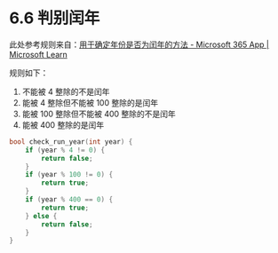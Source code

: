 # 6.6 判别闰年

此处参考规则来自：[用于确定年份是否为闰年的方法 - Microsoft 365 App | Microsoft Learn](https://learn.microsoft.com/zh-cn/office/troubleshoot/excel/determine-a-leap-year#how-to-determine-whether-a-year-is-a-leap-year)

规则如下：

1. 不能被 4 整除的不是闰年
2. 能被 4 整除但不能被 100 整除的是闰年
3. 能被 100 整除但不能被 400 整除的不是闰年
4. 能被 400 整除的是闰年

```cpp
bool check_run_year(int year) {
    if (year % 4 != 0) {
        return false;
    }
    if (year % 100 != 0) {
        return true;
    }
    if (year % 400 == 0) {
        return true;
    } else {
        return false;
    }
}
```